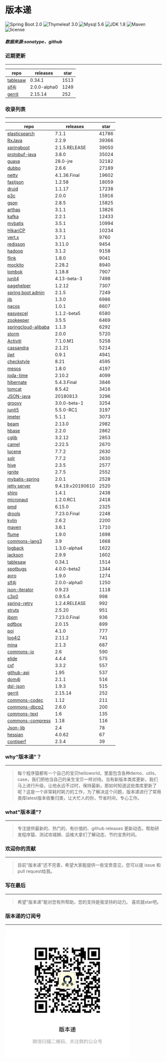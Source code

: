 # 版本递
![Spring Boot 2.0](https://img.shields.io/badge/Spring%20Boot-2.0-brightgreen.svg)
![Thymeleaf 3.0](https://img.shields.io/badge/Thymeleaf-3.0-yellow.svg)
![Mysql 5.6](https://img.shields.io/badge/Mysql-5.6-blue.svg)
![JDK 1.8](https://img.shields.io/badge/JDK-1.8-brightgreen.svg)
![Maven](https://img.shields.io/badge/Maven-3.5.0-yellowgreen.svg)
![license](https://img.shields.io/badge/license-Apache%202-blue.svg)
##### 数据来源:sonatype、github

### 近期更新
---
repo | releases | star
---|---|---
[tablesaw](https://github.com/jtablesaw/tablesaw) | 0.34.1 | 1513
[slf4j](https://github.com/qos-ch/slf4j) | 2.0.0-alpha0 | 1249
[gerrit](https://github.com/GerritCodeReview/gerrit) | 2.15.14 | 252

### 收录列表
---
repo | releases | star
---|---|---
[elasticsearch](https://github.com/elastic/elasticsearch) | 7.1.1 | 41786 
[RxJava](https://github.com/ReactiveX/RxJava) | 2.2.9 | 39366 
[springboot](https://github.com/spring-projects/spring-boot) | 2.1.5.RELEASE | 39050 
[protobuf-java](https://github.com/protocolbuffers/protobuf) | 3.8.0 | 35024 
[guava](https://github.com/google/guava) | 28.0-jre | 32182 
[dubbo](https://github.com/apache/incubator-dubbo) | 2.6.6 | 27189 
[netty](https://github.com/netty/netty) | 4.1.36.Final | 19602 
[fastjson](https://github.com/alibaba/fastjson) | 1.2.58 | 18059 
[druid](https://github.com/alibaba/druid) | 1.1.17 | 17238 
[p3c](https://github.com/alibaba/p3c) | 2.0.0 | 15916 
[gson](https://github.com/google/gson) | 2.8.5 | 15825 
[arthas](https://github.com/alibaba/arthas) | 3.1.1 | 13826 
[kafka](https://github.com/apache/kafka) | 2.2.1 | 12433 
[mybatis](https://github.com/mybatis/mybatis-3) | 3.5.1 | 10994 
[HikariCP](https://github.com/brettwooldridge/HikariCP) | 3.3.1 | 10234 
[vert.x](https://github.com/eclipse-vertx/vert.x) | 3.7.1 | 9760 
[redisson](https://github.com/redisson/redisson) | 3.11.0 | 9454 
[hadoop](https://github.com/apache/hadoop) | 3.1.2 | 9158 
[flink](https://github.com/apache/flink) | 1.8.0 | 9041 
[mockito](https://github.com/mockito/mockito) | 2.28.2 | 8940 
[lombok](https://github.com/rzwitserloot/lombok) | 1.18.8 | 7907 
[junit4](https://github.com/junit-team/junit4) | 4.13-beta-3 | 7498 
[pagehelper](https://github.com/pagehelper/Mybatis-PageHelper) | 1.2.12 | 7307 
[spring boot admin](https://github.com/codecentric/spring-boot-admin) | 2.1.5 | 7249 
[jib](https://github.com/GoogleContainerTools/jib) | 1.3.0 | 6986 
[nacos](https://github.com/alibaba/nacos) | 1.0.1 | 6607 
[easyexcel](https://github.com/alibaba/easyexcel) | 1.1.2-beta5 | 6580 
[zookeeper](https://github.com/apache/zookeeper) | 3.5.5 | 6469 
[springcloud-alibaba](https://github.com/spring-cloud-incubator/spring-cloud-alibaba) | 1.1.3 | 6292 
[storm](https://github.com/apache/storm) | 2.0.0 | 5720 
[Activiti](https://github.com/Activiti/Activiti) | 7.1.0.M1 | 5258 
[cassandra](https://github.com/apache/cassandra) | 2.1.21 | 5214 
[jjwt](https://github.com/jwtk/jjwt) | 0.9.1 | 4941 
[checkstyle](https://github.com/checkstyle/checkstyle) | 8.21 | 4595 
[mesos](https://github.com/apache/mesos) | 1.8.0 | 4197 
[joda-time](https://github.com/JodaOrg/joda-time) | 2.10.2 | 4099 
[hibernate](https://github.com/hibernate/hibernate-orm) | 5.4.3.Final | 3846 
[tomcat](https://github.com/apache/tomcat) | 8.5.42 | 3416 
[JSON-java](https://github.com/stleary/JSON-java) | 20180813 | 3296 
[groovy](https://github.com/apache/groovy) | 3.0.0-beta-1 | 3254 
[junit5](https://github.com/junit-team/junit5) | 5.5.0-RC1 | 3197 
[jmeter](https://github.com/apache/jmeter) | 5.1.1 | 3073 
[beam](https://github.com/apache/beam) | 2.13.0 | 2982 
[hbase](https://github.com/apache/hbase) | 2.2.0 | 2862 
[cglib](https://github.com/cglib/cglib) | 3.2.12 | 2853 
[camel](https://github.com/apache/camel) | 2.22.5 | 2670 
[lucene](https://github.com/apache/lucene-solr) | 7.7.2 | 2630 
[solr](https://github.com/apache/lucene-solr) | 7.7.2 | 2630 
[hive](https://github.com/apache/hive) | 2.3.5 | 2577 
[ignite](https://github.com/apache/ignite) | 2.7.5 | 2552 
[mybatis-spring](https://github.com/mybatis/spring-boot-starter) | 2.0.1 | 2528 
[jetty server](https://github.com/eclipse/jetty.project) | 9.4.19.v20190610 | 2520 
[shiro](https://github.com/apache/shiro) | 1.4.1 | 2438 
[micronaut](https://github.com/micronaut-projects/micronaut-core) | 1.2.0.RC1 | 2418 
[pmd](https://github.com/pmd/pmd) | 6.15.0 | 2325 
[drools](https://github.com/kiegroup/drools) | 7.23.0.Final | 2248 
[kylin](https://github.com/apache/kylin) | 2.6.2 | 2200 
[maven](https://github.com/apache/maven) | 3.6.1 | 1710 
[flume](https://github.com/apache/flume) | 1.9.0 | 1698 
[commons-lang3](https://github.com/apache/commons-lang) | 3.9 | 1668 
[logback](https://github.com/qos-ch/logback) | 1.3.0-alpha4 | 1622 
[jackson](https://github.com/FasterXML/jackson-core) | 2.9.9 | 1602 
[tablesaw](https://github.com/jtablesaw/tablesaw) | 0.34.1 | 1514 
[spotbugs](https://github.com/spotbugs/spotbugs) | 4.0.0-beta2 | 1344 
[avro](https://github.com/apache/avro) | 1.9.0 | 1274 
[slf4j](https://github.com/qos-ch/slf4j) | 2.0.0-alpha0 | 1250 
[json-iterator](https://github.com/json-iterator/java) | 0.9.23 | 1118 
[c3p0](https://github.com/swaldman/c3p0) | 0.9.5.4 | 998 
[spring-retry](https://github.com/spring-projects/spring-retry) | 1.2.4.RELEASE | 992 
[struts](https://github.com/apache/struts) | 2.5.20 | 951 
[jbpm](https://github.com/kiegroup/jbpm) | 7.23.0.Final | 936 
[pdfbox](https://github.com/apache/pdfbox) | 2.0.15 | 899 
[poi](https://github.com/apache/poi) | 4.1.0 | 777 
[log4j2](https://github.com/apache/logging-log4j2) | 2.11.2 | 741 
[mina](https://github.com/apache/mina) | 2.1.3 | 687 
[commons-io](https://github.com/apache/commons-io) | 2.6 | 590 
[elide](https://github.com/yahoo/elide) | 4.4.4 | 575 
[cxf](https://github.com/apache/cxf) | 3.3.2 | 557 
[github-api](https://github.com/kohsuke/github-api) | 1.95 | 537 
[dom4j](https://github.com/dom4j/dom4j) | 2.1.1 | 516 
[dsl-json](https://github.com/ngs-doo/dsl-json) | 1.9.3 | 515 
[gerrit](https://github.com/GerritCodeReview/gerrit) | 2.15.14 | 252 
[commons-codec](https://github.com/apache/commons-codec) | 1.12 | 211 
[commons-dbcp2](https://github.com/apache/commons-dbcp) | 2.6.0 | 200 
[commons-text](https://github.com/apache/commons-text) | 1.6 | 135 
[commons-compress](https://github.com/apache/commons-compress) | 1.18 | 116 
[Json-lib](https://github.com/aalmiray/Json-lib) | 2.4 | 78 
[hessian](https://github.com/ebourg/hessian) | 4.0.62 | 67 
[contiperf](https://github.com/lucaspouzac/contiperf) | 2.3.4 | 39 

### why“版本递”？
--- 
>每个程序猿都有一个自己的宝贝helloworld，里面包含各种demo、utils、case，我们把他当自己的亲生宝贝一样对待。当有新版本类库更新，我们马上进行升级，让他永远不过时，保持最新。那如何知道这些类库更新了呢？这是一个非常耗时耗力的工作，为了解决这个问题，版本递进行了常用类库latest版本收集归类，让大忙人的你，节省时间，专心工作。


### what"版本递"?
---
> 专注提供最新的、热门的、有价值的、github releases 更新动态，帮助研发程序猿、测试攻城狮、运维大拿们了解动态、节约宝贵时间。

### 欢迎你的贡献
---
> 目前“版本递”还不完善，希望大家能提供一些宝贵意见，您可以提 issue 和 pull request给我。


### 写在最后
---
> 希望"版本递"能对您有所帮助，您的支持是我坚持的动力。
> 喜欢就star吧。

### 版本递的订阅号
---
<img src="https://github.com/jartisan2001/latest/blob/master/Image.jpg" width="400" hegiht="400" align=left />
